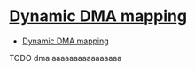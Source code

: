 # [Dynamic DMA mapping](https://lwn.net/2001/0712/a/dma-interface.php3)

- [Dynamic DMA mapping](#dynamic-dma-mapping)


























TODO dma aaaaaaaaaaaaaaaa